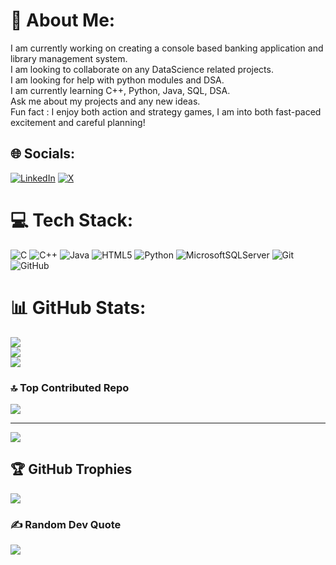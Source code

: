 # 💫 About Me:
I am currently working on creating a console based banking application and library management system.<br>I am looking to collaborate on any DataScience related projects.<br>I am looking for help with python modules and DSA.<br>I am currently learning C++, Python, Java, SQL, DSA.<br>Ask me about my projects and any new ideas.<br>Fun fact : I enjoy both action and strategy games,  I am into both fast-paced excitement and careful planning!


## 🌐 Socials:
[![LinkedIn](https://img.shields.io/badge/LinkedIn-%230077B5.svg?logo=linkedin&logoColor=white)](https://linkedin.com/in/kemidi-lokesh) [![X](https://img.shields.io/badge/X-black.svg?logo=X&logoColor=white)](https://x.com/I_Lokesh_6) 

# 💻 Tech Stack:
![C](https://img.shields.io/badge/c-%2300599C.svg?style=flat&logo=c&logoColor=white) ![C++](https://img.shields.io/badge/c++-%2300599C.svg?style=flat&logo=c%2B%2B&logoColor=white) ![Java](https://img.shields.io/badge/java-%23ED8B00.svg?style=flat&logo=openjdk&logoColor=white) ![HTML5](https://img.shields.io/badge/html5-%23E34F26.svg?style=flat&logo=html5&logoColor=white) ![Python](https://img.shields.io/badge/python-3670A0?style=flat&logo=python&logoColor=ffdd54) ![MicrosoftSQLServer](https://img.shields.io/badge/Microsoft%20SQL%20Server-CC2927?style=flat&logo=microsoft%20sql%20server&logoColor=white) ![Git](https://img.shields.io/badge/git-%23F05033.svg?style=flat&logo=git&logoColor=white) ![GitHub](https://img.shields.io/badge/github-%23121011.svg?style=flat&logo=github&logoColor=white)

# 📊 GitHub Stats:
![](https://github-readme-stats.vercel.app/api?username=lokesh-18a&theme=dark&hide_border=false&include_all_commits=true&count_private=true)<br/>
![](https://github-readme-streak-stats.herokuapp.com/?user=lokesh-18a&theme=dark&hide_border=false)<br/>
![](https://github-readme-stats.vercel.app/api/top-langs/?username=lokesh-18a&theme=dark&hide_border=false&include_all_commits=true&count_private=true&layout=compact)

### 🔝 Top Contributed Repo
![](https://github-contributor-stats.vercel.app/api?username=lokesh-18a&limit=5&theme=dark&combine_all_yearly_contributions=true)

---
[![](https://visitcount.itsvg.in/api?id=lokesh-18a&icon=1&color=0)](https://visitcount.itsvg.in)


## 🏆 GitHub Trophies
![](https://github-profile-trophy.vercel.app/?username=lokesh-18a&theme=radical&no-frame=false&no-bg=false&margin-w=4)

### ✍️ Random Dev Quote
![](https://quotes-github-readme.vercel.app/api?type=horizontal&theme=radical)
